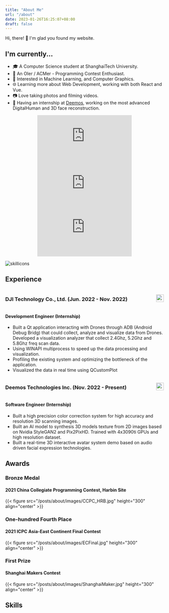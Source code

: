 ```yaml
---
title: "About Me"
url: "/about"
date: 2023-01-26T16:25:07+08:00
draft: false
---
```


Hi, there! 👋 I'm glad you found my website.

## I'm currently...

- 🎓 A Computer Science student at ShanghaiTech University.
- 🎈 An OIer / ACMer - Programming Contest Enthusiast.
- 🌱 Interested in Machine Learning, and Computer Graphics.
- 🌐 Learning more about Web Development, working with both React and Vue.
- 📷 Love taking photos and filming videos.
- 💼 Having an internship at [Deemos](https://deemos.com/), working on the most advanced DigitalHuman and 3D face reconstruction.


<div style="display:flex; justify-content: space-evenly; flex-wrap: wrap;">
<iframe
    src="https://github-readme-stats.vercel.app/api?username=clarivy&theme=transparent&show_icons=true&include_all_commits=true&role=OWNER,ORGANIZATION_MEMBER&count_private=true&line_height=29"
    style="border: 0;overflow: hidden;"
    >
</iframe>
<iframe
    src="https://github-readme-stats.vercel.app/api/top-langs/?username=clarivy&theme=transparent&layout=compact&langs_count=6&include_all_commits=true&role=OWNER,ORGANIZATION_MEMBER&include_orgs=true"
    style="border: 0;overflow: hidden;"
    >
</iframe>
</div>

<div style="display:flex; justify-content: space-evenly; flex-wrap: wrap;">
<iframe
    src="https://github-readme-streak-stats.herokuapp.com/?user=clarivy&hide_border=true&background=EBEBEB00&theme=tokyonight&mode=weekly"
    style="border: 0;"
    >
    </iframe>
</div>

![skillicons](https://skillicons.dev/icons?i=cpp,py,pytorch,qt,cmake,git,github,linux,md,matlab,react,regex,vim,vite,vscode,vue,nextjs,nodejs,fastapi,docker,d3,js,ts,html,css,arduino,blender,c,webpack,visualstudio)


## Experience

<div style="display:flex; justify-content: space-between;align-items: center;">
<h3>
DJI Technology Co., Ltd. (Jun. 2022 - Nov. 2022)
</h3>
<img src="/posts/about/images/dji.svg" style="height:24px;margin:0;">
</img>
</div>

#### Development Engineer (Internship)

- Built a Qt application interacting with Drones through ADB (Android Debug Bridg) that could collect, analyze and visualize data from Drones. Developed a visualization analyzer that collect 2.4Ghz, 5.2Ghz and 5.8Ghz freq scan data.
- Using WINAPI multiprocess to speed up the data processing and visualization.
- Profiling the existing system and optimizing the bottleneck of the application.
- Visualized the data in real time using QCustomPlot


<div style="display:flex; justify-content: space-between;align-items: center;">
<h3>
Deemos Technologies Inc. (Nov. 2022 - Present)
</h3>
<img src="/posts/about/images/deemos-dark.png" style="height:24px;margin:0;">
</img>
</div>

#### Software Engineer (Internship)

- Built a high precision color correction system for high accuracy and resolution 3D scanning images.
- Built an AI model to synthesis 3D models texture from 2D images based on Nvidia StyleGAN2 and Pix2PixHD. Trained with 4x3090ti GPUs and high resolution dataset.
- Built a real-time 3D interactive avatar system demo based on audio driven facial expression technologies.

## Awards

### Bronze Medal

#### 2021 China Collegiate Programming Contest, Harbin Site

{{< figure src="/posts/about/images/CCPC_HRB.jpg" height="300" align="center" >}}

### One-hundred Fourth Place

#### 2021 ICPC Asia-East Continent Final Contest

{{< figure src="/posts/about/images/ECFinal.jpg" height="300" align="center" >}}

### First Prize

#### Shanghai Makers Contest

{{< figure src="/posts/about/images/ShanghaiMaker.jpg" height="300" align="center" >}}

## Skills